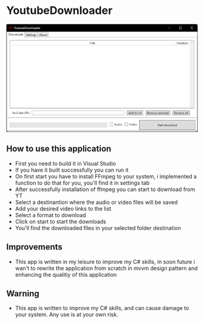 # YoutubeDownloader

<img src="https://github.com/chriz63/YoutubeDownloader/blob/master/Pictures/Downloads.png"></img>

## How to use this application

- First you need to build it in Visual Studio
- If you have it built successfully you can run it
- On first start you have to install FFmpeg to your system, i implemented a function to do that for you, you'll find it in settings tab
- After successfully installation of ffmpeg you can start to download from YT
- Select a destinantion where the audio or video files will be saved
- Add your desired video links to the list
- Select a format to download
- Click on start to start the downloads
- You'll find the downloaded files in your selected folder destination

## Improvements

- This app is written in my leisure to improve my C# skills, in soon future i wan't to rewrite the application from scratch in mvvm design pattern and enhancing the qualitiy of this application

## Warning

- This app is written to improve my C# skills, and can cause damage to your system. Any use is at your own risk.
